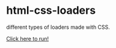# html-css-loaders
different types of loaders made with CSS.

<a href="https://raw.githack.com/edwardmasih/html-css-loaders/loaders.html">Click here to run!</a>